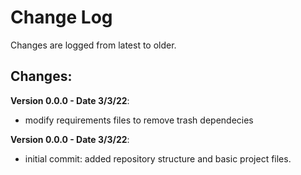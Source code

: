 # Change Log

Changes are logged from latest to older.

## Changes:

**Version 0.0.0 - Date 3/3/22**:

- modify requirements files to remove trash dependecies

**Version 0.0.0 - Date 3/3/22**:

- initial commit: added repository structure and basic project files.

